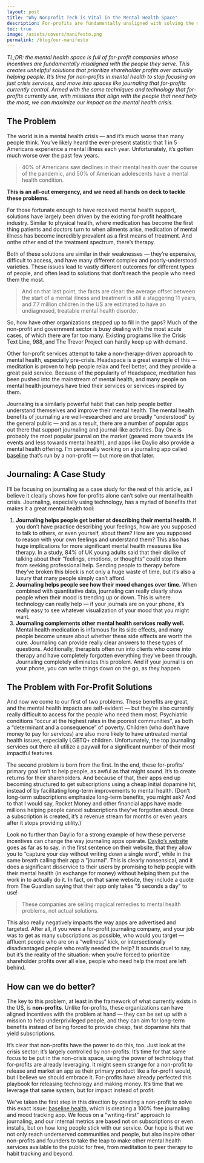 ```yaml
---
layout: post
title: "Why Nonprofit Tech is Vital in the Mental Health Space"
description: For-profits are fundamentally unaligned with solving the mental health crisis. It's time for non-profits to take on a bigger role.
toc: true
image: /assets/covers/manifesto.png
permalink: /blog/our-manifesto
---
```


_TL;DR: the mental health space is full of for-profit companies whose incentives are fundamentally misaligned with the people they serve. This creates unhelpful solutions that prioritize shareholder profits over actually helping people. It’s time for non-profits in mental health to stop focusing on just crisis services, and move into spaces like journaling that for-profits currently control. Armed with the same techniques and technology that for-profits currently use, with missions that align with the people that need help the most, we can maximize our impact on the mental health crisis._

## The Problem

The world is in a mental health crisis — and it’s much worse than many people think. You’ve likely heard the ever-present statistic that 1 in 5 Americans experience a mental illness each year. Unfortunately, it’s gotten much worse over the past few years.

> 40% of Americans saw declines in their mental health over the course of the pandemic, and 50% of American adolescents have a mental health condition.

**This is an all-out emergency, and we need all hands on deck to tackle these problems.**

For those fortunate enough to have received mental health support, solutions have largely been driven by the existing for-profit healthcare industry. Similar to physical health, where medication has become the first thing patients and doctors turn to when ailments arise, medication of mental illness has become incredibly prevalent as a first means of treatment. And onthe other end of the treatment spectrum, there’s therapy.

Both of these solutions are similar in their weaknesses — they’re expensive, difficult to access, and have many different complex and poorly-understood varieties. These issues lead to vastly different outcomes for different types of people, and often lead to solutions that don’t reach the people who need them the most.

> And on that last point, the facts are clear: the average offset between the start of a mental illness and treatment is still a staggering 11 years, and 7.7 million children in the US are estimated to have an undiagnosed, treatable mental health disorder.

So, how have other organizations stepped up to fill in the gaps? Much of the non-profit and government sector is busy dealing with the most acute cases, of which there are far too many. Existing programs like the Crisis Text Line, 988, and The Trevor Project can hardly keep up with demand.

Other for-profit services attempt to take a non-therapy-driven approach to mental health, especially pre-crisis. Headspace is a great example of this — meditation is proven to help people relax and feel better, and they provide a great paid service. Because of the popularity of Headspace, meditation has been pushed into the mainstream of mental health, and many people on mental health journeys have tried their services or services inspired by them.

Journaling is a similarly powerful habit that can help people better understand themselves and improve their mental health. The mental health benefits of journaling are well-researched and are broadly “understood” by the general public — and as a result, there are a number of popular apps out there that support journaling and journal-like activities. Day One is probably the most popular journal on the market (geared more towards life events and less towards mental health), and apps like Daylio also provide a mental health offering. I’m personally working on a journaling app called [baseline](https://getbaseline.app) that’s run by a non-profit — but more on that later.

## Journaling: A Case Study

I’ll be focusing on journaling as a case study for the rest of this article, as I believe it clearly shows how for-profits alone can’t solve our mental health crisis. Journaling, especially using technology, has a myriad of benefits that makes it a great mental health tool:

1. **Journaling helps people get better at describing their mental health.** If you don’t have practice describing your feelings, how are you supposed to talk to others, or even yourself, about them? How are you supposed to reason with your own feelings and understand them? This also has huge implications for more significant mental health measures like therapy. In a study, 84% of UK young adults said that their dislike of talking about their “feelings, emotions, or thoughts” could stop them from seeking professional help. Sending people to therapy before they’ve broken this block is not only a huge waste of time, but it’s also a luxury that many people simply can’t afford.
2. **Journaling helps people see how their mood changes over time.** When combined with quantitative data, journaling can really clearly show people when their mood is trending up or down. This is where technology can really help — if your journals are on your phone, it’s really easy to see whatever visualization of your mood that you might want.
3. **Journaling complements other mental health services really well.** Mental health medication is infamous for its side effects, and many people become unsure about whether these side effects are worth the cure. Journaling can provide really clear answers to these types of questions. Additionally, therapists often run into clients who come into therapy and have completely forgotten everything they’ve been through. Journaling completely eliminates this problem. And if your journal is on your phone, you can write things down on the go, as they happen.

## The Problem with For-Profit Solutions

And now we come to our first of two problems. These benefits are great, and the mental health impacts are self-evident — but they’re also currently really difficult to access for the people who need them most. Psychiatric conditions “occur at the highest rates in the poorest communities”, as both a “determinant and a consequence” of poverty. Children (who don’t have money to pay for services) are also more likely to have untreated mental health issues, especially LGBTQ+ children. Unfortunately, the top journaling services out there all utilize a paywall for a significant number of their most impactful features.

The second problem is born from the first. In the end, these for-profits’ primary goal isn’t to help people, as awful as that might sound. It’s to create returns for their shareholders. And because of that, their apps end up becoming structured to get subscriptions using a cheap initial dopamine hit, instead of by facilitating long-term improvements to mental health. (Don’t long-term subscriptions emphasize long-term benefits, you might ask? And to that I would say, Rocket Money and other financial apps have made millions helping people cancel subscriptions they’ve forgotten about. Once a subscription is created, it’s a revenue stream for months or even years after it stops providing utility.)

Look no further than Daylio for a strong example of how these perverse incentives can change the way journaling apps operate. [Daylio’s website](https://daylio.net/) goes as far as to say, in the first sentence on their website, that they allow you to “capture your day without writing down a single word”, while in the same breath calling their app a "journal". This is clearly nonsensical, and it does a significant disservice to their users by promising to help people with their mental health (in exchange for money) without helping them put the work in to actually do it. In fact, on that same website, they include a quote from The Guardian saying that their app only takes "5 seconds a day" to use!

> These companies are selling magical remedies to mental health problems, not actual solutions.

This also really negatively impacts the way apps are advertised and targeted. After all, if you were a for-profit journaling company, and your job was to get as many subscriptions as possible, who would you target — affluent people who are on a “wellness” kick, or intersectionally disadvantaged people who really needed the help? It sounds cruel to say, but it’s the reality of the situation: when you’re forced to prioritize shareholder profits over all else, people who need help the most are left behind.

## How can we do better? 

The key to this problem, at least in the framework of what currently exists in the US, is **non-profits**. Unlike for-profits, these organizations can have aligned incentives with the problem at hand — they can be set up with a mission to help underprivileged people, and they can aim for long-term benefits instead of being forced to provide cheap, fast dopamine hits that yield subscriptions.

It’s clear that non-profits have the power to do this, too. Just look at the crisis sector: it’s largely controlled by non-profits. It’s time for that same focus to be put in the non-crisis space, using the power of technology that for-profits are already leveraging. It might seem strange for a non-profit to release and market an app as their primary product like a for-profit would, but I believe we should embrace it. For-profits have already perfected this playbook for releasing technology and making money. It’s time that we leverage that same system, but for impact instead of profit.

We’ve taken the first step in this direction by creating a non-profit to solve this exact issue: [baseline health](https://getbaseline.app), which is creating a 100% free journaling and mood tracking app. We focus on a “writing-first” approach to journaling, and our internal metrics are based not on subscriptions or even installs, but on how long people stick with our service. Our hope is that we not only reach underserved communities and people, but also inspire other non-profits and founders to take the leap to make other mental health services available to the public for free, from meditation to peer therapy to habit tracking and beyond.

